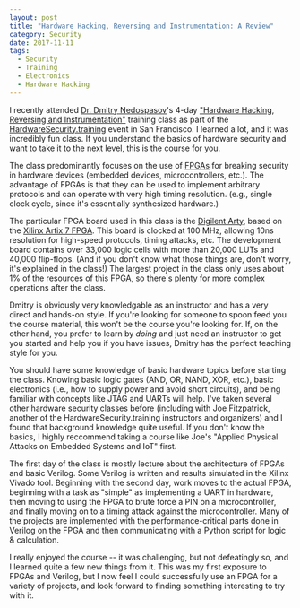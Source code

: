 ```yaml
---
layout: post
title: "Hardware Hacking, Reversing and Instrumentation: A Review"
category: Security
date: 2017-11-11
tags:
  - Security
  - Training
  - Electronics
  - Hardware Hacking
---
```


I recently attended [Dr. Dmitry Nedospasov](https://toothless.co)'s 4-day
["Hardware Hacking, Reversing and
Instrumentation"](https://toothless.co/trainings/) training class as part of the
[HardwareSecurity.training](https://hardwaresecurity.training) event in San
Francisco.  I learned a lot, and it was incredibly fun class.  If you understand
the basics of hardware security and want to take it to the next level, this is
the course for you.

The class predominantly focuses on the use of
[FPGAs](https://en.wikipedia.org/wiki/Field-programmable_gate_array) for
breaking security in hardware devices (embedded devices, microcontrollers,
etc.).  The advantage of FPGAs is that they can be used to implement arbitrary
protocols and can operate with very high timing resolution.  (e.g., single clock
cycle, since it's essentially synthesized hardware.)

The particular FPGA board used in this class is the
[Digilent Arty](http://store.digilentinc.com/arty-a7-artix-7-fpga-development-board-for-makers-and-hobbyists/),
based on the
[Xilinx Artix 7 FPGA](https://www.xilinx.com/products/silicon-devices/fpga/artix-7.html).
This board is clocked at 100 MHz, allowing 10ns resolution for high-speed
protocols, timing attacks, etc.  The development board contains over 33,000
logic cells with more than 20,000 LUTs and 40,000 flip-flops.  (And if you don't
know what those things are, don't worry, it's explained in the class!)  The
largest project in the class only uses about 1% of the resources of this FPGA,
so there's plenty for more complex operations after the class.

Dmitry is obviously very knowledgable as an instructor and has a very direct and
hands-on style.  If you're looking for someone to spoon feed you the course
material, this won't be the course you're looking for.  If, on the other hand,
you prefer to learn by *doing* and just need an instructor to get you started
and help you if you have issues, Dmitry has the perfect teaching style for you.

You should have some knowledge of basic hardware topics before starting the
class.  Knowing basic logic gates (AND, OR, NAND, XOR, etc.), basic electronics
(i.e., how to supply power and avoid short circuits), and being familiar with
concepts like JTAG and UARTs will help.  I've taken several other hardware
security classes before (including with Joe Fitzpatrick, another of the
HardwareSecurity.training instructors and organizers) and I found that
background knowledge quite useful.  If you don't know the basics, I highly
reccommend taking a course like Joe's "Applied Physical Attacks on Embedded
Systems and IoT" first.

The first day of the class is mostly lecture about the architecture of FPGAs and
basic Verilog.  Some Verilog is written and results simulated in the Xilinx
Vivado tool.  Beginning with the second day, work moves to the actual FPGA,
beginning with a task as "simple" as implementing a UART in hardware, then
moving to using the FPGA to brute force a PIN on a microcontroller, and finally
moving on to a timing attack against the microcontroller.  Many of the projects
are implemented with the performance-critical parts done in Verilog on the FPGA
and then communicating with a Python script for logic & calculation.

I really enjoyed the course -- it was challenging, but not defeatingly so, and I
learned quite a few new things from it.  This was my first exposure to FPGAs and
Verilog, but I now feel I could successfully use an FPGA for a variety of
projects, and look forward to finding something interesting to try with it.

